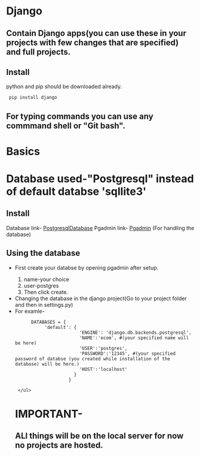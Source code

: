# Django

## Contain Django apps(you can use these in your projects with few changes that are specified) and full projects.

 
## Install
python and pip should be downloaded already.

```python
 pip install django
```
## For typing commands you can use any commmand shell or "Git bash".

# Basics
# Database used-"Postgresql" instead of default databse 'sqllite3'
## Install 

Database link- 
[PostgresqlDatabase](https://www.enterprisedb.com/downloads/postgres-postgresql-downloads)
Pgadmin link-
[Pgadmin](https://www.pgadmin.org/download/pgadmin-4-windows/)
(For handling the database)
## Using the database
   <ul>
 <li> First create your databse by opening pgadmin after setup.</li>
     <ol>
      <li>name-your choice</li>
      <li>user-postgres</li>
      <li>Then click create.</li>
     </ol>
 <li> Changing the database in the django project(Go to your project folder and then in settings.py)</li>
 <li>For examle-</li>   
 
          DATABASES = {
               'default': {
                            'ENGINE': 'django.db.backends.postgresql',
                            'NAME':'ecom', #(your specified name will be here)
                            'USER':'postgres',
                            'PASSWORD':'12345', #(your specified password of databse (you created while installation of the database) will be here.) 
                            'HOST':'localhost'
                          }
                        }
     
     </ul>
   
   # IMPORTANT-
   ## ALl things will  be on the local server for now no projects are hosted.
